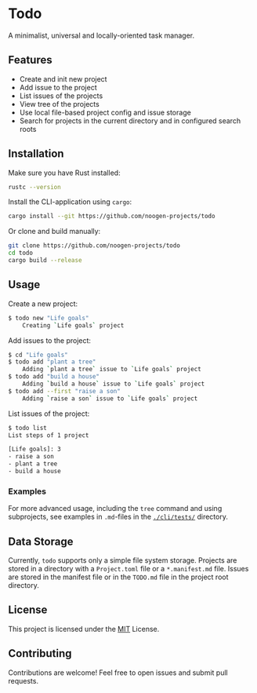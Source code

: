 # Todo

A minimalist, universal and locally-oriented task manager.

## Features

- Create and init new project
- Add issue to the project
- List issues of the projects
- View tree of the projects
- Use local file-based project config and issue storage
- Search for projects in the current directory and in configured search roots

## Installation

Make sure you have Rust installed:

```bash
rustc --version
```

Install the CLI-application using `cargo`:

```bash
cargo install --git https://github.com/noogen-projects/todo
```

Or clone and build manually:

```bash
git clone https://github.com/noogen-projects/todo
cd todo
cargo build --release
```

## Usage

Create a new project:

```sh
$ todo new "Life goals"
    Creating `Life goals` project
```

Add issues to the project:

```sh
$ cd "Life goals"
$ todo add "plant a tree"
    Adding `plant a tree` issue to `Life goals` project
$ todo add "build a house"
    Adding `build a house` issue to `Life goals` project
$ todo add --first "raise a son"
    Adding `raise a son` issue to `Life goals` project
```

List issues of the project:

```sh
$ todo list
List steps of 1 project

[Life goals]: 3
- raise a son
- plant a tree
- build a house
```

### Examples

For more advanced usage, including the `tree` command and using subprojects, see examples in `.md`-files in the [`./cli/tests/`](./cli/tests/) directory.

## Data Storage

Currently, `todo` supports only a simple file system storage. Projects are stored in a directory with a `Project.toml` file or a `*.manifest.md` file. Issues are stored in the manifest file or in the `TODO.md` file in the project root directory.

## License

This project is licensed under the [MIT](./LICENSE) License.

## Contributing

Contributions are welcome! Feel free to open issues and submit pull requests.
